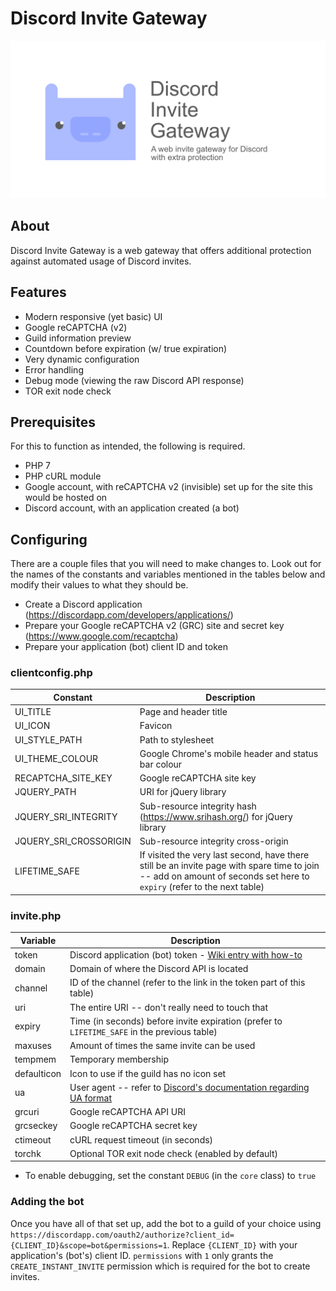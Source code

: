 # Discord Invite Gateway
<img src="banner.png" alt="Banner with logo">

## About

Discord Invite Gateway is a web gateway that offers additional protection against automated usage of Discord invites.

## Features

- Modern responsive (yet basic) UI
- Google reCAPTCHA (v2)
- Guild information preview
- Countdown before expiration (w/ true expiration)
- Very dynamic configuration
- Error handling
- Debug mode (viewing the raw Discord API response)
- TOR exit node check

## Prerequisites

For this to function as intended, the following is required.

- PHP 7
- PHP cURL module
- Google account, with reCAPTCHA v2 (invisible) set up for the site this would be hosted on
- Discord account, with an application created (a bot)

## Configuring

There are a couple files that you will need to make changes to. Look out for the names of the constants and variables mentioned in the tables below and modify their values to what they should be.
- Create a Discord application (https://discordapp.com/developers/applications/)
- Prepare your Google reCAPTCHA v2 (GRC) site and secret key (https://www.google.com/recaptcha)
- Prepare your application (bot) client ID and token

### clientconfig.php

| Constant               | Description                                                                                                                                                            |
| ---------------------- | ---------------------------------------------------------------------------------------------------------------------------------------------------------------------- |
| UI_TITLE               | Page and header title                                                                                                                                                  |
| UI_ICON                | Favicon                                                                                                                                                                |
| UI_STYLE_PATH          | Path to stylesheet                                                                                                                                                     |
| UI_THEME_COLOUR        | Google Chrome's mobile header and status bar colour                                                                                                                    |
| RECAPTCHA_SITE_KEY     | Google reCAPTCHA site key                                                                                                                                              |
| JQUERY_PATH            | URI for jQuery library                                                                                                                                                 |
| JQUERY_SRI_INTEGRITY   | Sub-resource integrity hash (https://www.srihash.org/) for jQuery library                                                                                              |
| JQUERY_SRI_CROSSORIGIN | Sub-resource integrity cross-origin                                                                                                                                    |
| LIFETIME_SAFE          | If visited the very last second, have there still be an invite page with spare time to join -- add on amount of seconds set here to `expiry` (refer to the next table) |

### invite.php

| Variable    | Description                                                                                                                                                   |
| ----------- | ------------------------------------------------------------------------------------------------------------------------------------------------------------- |
| token       | Discord application (bot) token - [Wiki entry with how-to](https://github.com/Chikachi/DiscordIntegration/wiki/How-to-get-a-token-and-channel-ID-for-Discord) |
| domain      | Domain of where the Discord API is located                                                                                                                    |
| channel     | ID of the channel (refer to the link in the token part of this table)                                                                                         |
| uri         | The entire URI -- don't really need to touch that                                                                                                             |
| expiry      | Time (in seconds) before invite expiration (prefer to `LIFETIME_SAFE` in the previous table)                                                                  |
| maxuses     | Amount of times the same invite can be used                                                                                                                   |
| tempmem     | Temporary membership                                                                                                                                          |
| defaulticon | Icon to use if the guild has no icon set                                                                                                                      |
| ua          | User agent -- refer to [Discord's documentation regarding UA format](https://discordapp.com/developers/docs/reference#http-api)                               |
| grcuri      | Google reCAPTCHA API URI                                                                                                                                      |
| grcseckey   | Google reCAPTCHA secret key                                                                                                                                   |
| ctimeout    | cURL request timeout (in seconds)                                                                                                                             |
| torchk      | Optional TOR exit node check (enabled by default)                                                                                                             |

- To enable debugging, set the constant `DEBUG` (in the `core` class) to `true`

### Adding the bot

Once you have all of that set up, add the bot to a guild of your choice using `https://discordapp.com/oauth2/authorize?client_id={CLIENT_ID}&scope=bot&permissions=1`. Replace `{CLIENT_ID}` with your application's (bot's) client ID. `permissions` with `1` only grants the `CREATE_INSTANT_INVITE` permission which is required for the bot to create invites.
